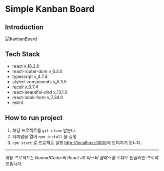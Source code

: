 # Simple Kanban Board

## Introduction

![kanbanBoard](https://user-images.githubusercontent.com/56423604/190161431-7380bd3d-68fa-4d0a-9e54-fb3b9b2276e4.gif)

## Tech Stack

- react v_18.2.0
- react-router-dom v_6.3.0
- typescript v_4.7.4
- styled-components v_5.3.5
- recoil v_0.7.4
- react-beautiful-dnd v_13.1.0
- react-hook-form v_7.34.0
- eslint

## How to run project

1. 해당 프로젝트를 `git clone` 받는다.
2. 터미널을 열어 `npm install` 을 실행
3. `npm start` 로 프로젝트 실행
   [http://localhost:3000](http://localhost:3000)에 보여지게 됩니다.

---

_해당 프로젝트는 NomadCoder의 React JS 마스터 클래스를 토대로 만들어진 프로젝트입니다._
